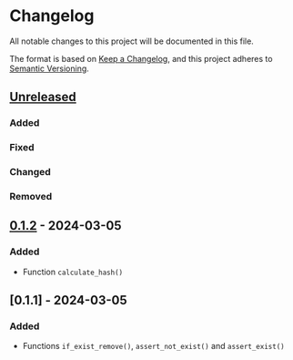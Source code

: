 # Changelog

All notable changes to this project will be documented in this file.

The format is based on [Keep a Changelog](https://keepachangelog.com/en/1.0.0/),
and this project adheres to [Semantic Versioning](https://semver.org/spec/v2.0.0.html).

## [Unreleased]

### Added

### Fixed

### Changed

### Removed

## [0.1.2] - 2024-03-05

### Added

- Function `calculate_hash()`

## [0.1.1] - 2024-03-05

### Added

- Functions `if_exist_remove()`, `assert_not_exist()` and `assert_exist()`

[unreleased]: https://github.com/IslasGECI/test_tools/compare/v1.1.1...HEAD
[0.1.2]: https://github.com/IslasGECI/test_tools/compare/v0.1.1...v0.1.2
[0.0.1]: https://github.com/IslasGECI/test_tools/releases/tag/v0.0.1
